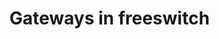 # Gateways in freeswitch 

<gateway name="sipcall_41449999990">
    <param name="username" value="41449999990"/>
    <param name="proxy" value="business1.voipgateway.org"/>
    <param name="password" value="xxxxxxxxxx"/>
    <param name="expire-seconds" value="600"/>
    <param name="register" value="true"/>
    <param name="register-transport" value="udp"/>
    <param name="retry-seconds" value="30"/>
    <param name="caller-id-in-from" value="true"/>
    <param name="ping" value="36"/>
    <variables>
        <variable name="domain" value="int.example.net" direction="inbound"/>
        <variable name="target_context" value="int.example.net" direction="inbound"/>
    </variables>
</gateway>
         